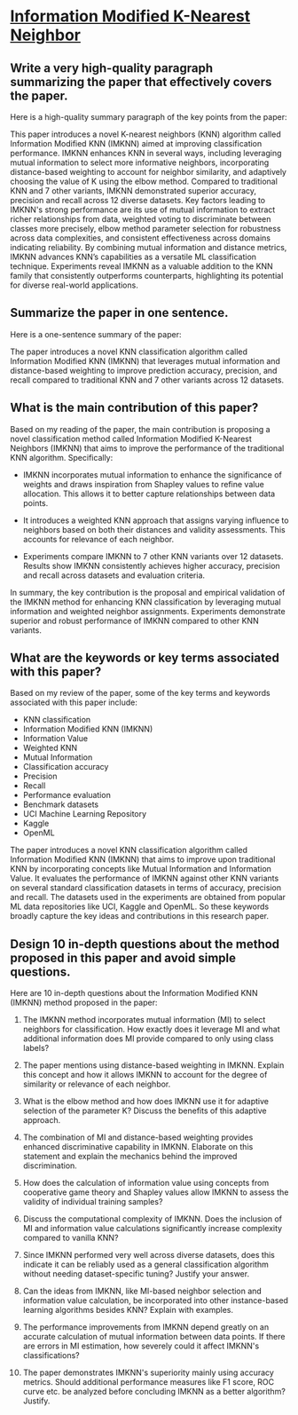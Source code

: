 # [Information Modified K-Nearest Neighbor](https://arxiv.org/abs/2312.01991)

## Write a very high-quality paragraph summarizing the paper that effectively covers the paper.

 Here is a high-quality summary paragraph of the key points from the paper:

This paper introduces a novel K-nearest neighbors (KNN) algorithm called Information Modified KNN (IMKNN) aimed at improving classification performance. IMKNN enhances KNN in several ways, including leveraging mutual information to select more informative neighbors, incorporating distance-based weighting to account for neighbor similarity, and adaptively choosing the value of K using the elbow method. Compared to traditional KNN and 7 other variants, IMKNN demonstrated superior accuracy, precision and recall across 12 diverse datasets. Key factors leading to IMKNN's strong performance are its use of mutual information to extract richer relationships from data, weighted voting to discriminate between classes more precisely, elbow method parameter selection for robustness across data complexities, and consistent effectiveness across domains indicating reliability. By combining mutual information and distance metrics, IMKNN advances KNN’s capabilities as a versatile ML classification technique. Experiments reveal IMKNN as a valuable addition to the KNN family that consistently outperforms counterparts, highlighting its potential for diverse real-world applications.


## Summarize the paper in one sentence.

 Here is a one-sentence summary of the paper:

The paper introduces a novel KNN classification algorithm called Information Modified KNN (IMKNN) that leverages mutual information and distance-based weighting to improve prediction accuracy, precision, and recall compared to traditional KNN and 7 other variants across 12 datasets.


## What is the main contribution of this paper?

 Based on my reading of the paper, the main contribution is proposing a novel classification method called Information Modified K-Nearest Neighbors (IMKNN) that aims to improve the performance of the traditional KNN algorithm. Specifically:

- IMKNN incorporates mutual information to enhance the significance of weights and draws inspiration from Shapley values to refine value allocation. This allows it to better capture relationships between data points.

- It introduces a weighted KNN approach that assigns varying influence to neighbors based on both their distances and validity assessments. This accounts for relevance of each neighbor. 

- Experiments compare IMKNN to 7 other KNN variants over 12 datasets. Results show IMKNN consistently achieves higher accuracy, precision and recall across datasets and evaluation criteria. 

In summary, the key contribution is the proposal and empirical validation of the IMKNN method for enhancing KNN classification by leveraging mutual information and weighted neighbor assignments. Experiments demonstrate superior and robust performance of IMKNN compared to other KNN variants.


## What are the keywords or key terms associated with this paper?

 Based on my review of the paper, some of the key terms and keywords associated with this paper include:

- KNN classification
- Information Modified KNN (IMKNN)  
- Information Value
- Weighted KNN
- Mutual Information
- Classification accuracy
- Precision
- Recall
- Performance evaluation
- Benchmark datasets
- UCI Machine Learning Repository
- Kaggle
- OpenML

The paper introduces a novel KNN classification algorithm called Information Modified KNN (IMKNN) that aims to improve upon traditional KNN by incorporating concepts like Mutual Information and Information Value. It evaluates the performance of IMKNN against other KNN variants on several standard classification datasets in terms of accuracy, precision and recall. The datasets used in the experiments are obtained from popular ML data repositories like UCI, Kaggle and OpenML. So these keywords broadly capture the key ideas and contributions in this research paper.


## Design 10 in-depth questions about the method proposed in this paper and avoid simple questions.

 Here are 10 in-depth questions about the Information Modified KNN (IMKNN) method proposed in the paper:

1. The IMKNN method incorporates mutual information (MI) to select neighbors for classification. How exactly does it leverage MI and what additional information does MI provide compared to only using class labels?

2. The paper mentions using distance-based weighting in IMKNN. Explain this concept and how it allows IMKNN to account for the degree of similarity or relevance of each neighbor. 

3. What is the elbow method and how does IMKNN use it for adaptive selection of the parameter K? Discuss the benefits of this adaptive approach.

4. The combination of MI and distance-based weighting provides enhanced discriminative capability in IMKNN. Elaborate on this statement and explain the mechanics behind the improved discrimination.

5. How does the calculation of information value using concepts from cooperative game theory and Shapley values allow IMKNN to assess the validity of individual training samples?

6. Discuss the computational complexity of IMKNN. Does the inclusion of MI and information value calculations significantly increase complexity compared to vanilla KNN?

7. Since IMKNN performed very well across diverse datasets, does this indicate it can be reliably used as a general classification algorithm without needing dataset-specific tuning? Justify your answer.  

8. Can the ideas from IMKNN, like MI-based neighbor selection and information value calculation, be incorporated into other instance-based learning algorithms besides KNN? Explain with examples.

9. The performance improvements from IMKNN depend greatly on an accurate calculation of mutual information between data points. If there are errors in MI estimation, how severely could it affect IMKNN's classifications?

10. The paper demonstrates IMKNN's superiority mainly using accuracy metrics. Should additional performance measures like F1 score, ROC curve etc. be analyzed before concluding IMKNN as a better algorithm? Justify.

